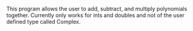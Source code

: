 This program allows the user to add, subtract, and multiply polynomials 
together. Currently only works for ints and doubles and not of the user 
defined type called Complex.
